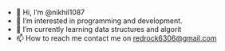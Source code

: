 - 👋 Hi, I’m @nikhil1087
- 👀 I’m interested in programming and development.
- 🌱 I’m currently learning data structures and algorit
- 📫 How to reach me contact me on redrock6306@gmail.com

<!---
nikhil1087/nikhil1087 is a ✨ special ✨ repository because its `README.md` (this file) appears on your GitHub profile.
You can click the Preview link to take a look at your changes.
--->
